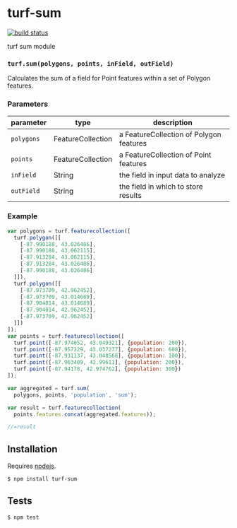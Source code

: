 # turf-sum

[![build status](https://secure.travis-ci.org/Turfjs/turf-sum.png)](http://travis-ci.org/Turfjs/turf-sum)

turf sum module


### `turf.sum(polygons, points, inField, outField)`

Calculates the sum of a field for Point features within a set of Polygon features.


### Parameters

| parameter  | type              | description                             |
| ---------- | ----------------- | --------------------------------------- |
| `polygons` | FeatureCollection | a FeatureCollection of Polygon features |
| `points`   | FeatureCollection | a FeatureCollection of Point features   |
| `inField`  | String            | the field in input data to analyze      |
| `outField` | String            | the field in which to store results     |


### Example

```js
var polygons = turf.featurecollection([
  turf.polygon([[
    [-87.990188, 43.026486],
    [-87.990188, 43.062115],
    [-87.913284, 43.062115],
    [-87.913284, 43.026486],
    [-87.990188, 43.026486]
  ]]),
  turf.polygon([[
    [-87.973709, 42.962452],
    [-87.973709, 43.014689],
    [-87.904014, 43.014689],
    [-87.904014, 42.962452],
    [-87.973709, 42.962452]
  ]])
]);
var points = turf.featurecollection([
  turf.point([-87.974052, 43.049321], {population: 200}),
  turf.point([-87.957229, 43.037277], {population: 600}),
  turf.point([-87.931137, 43.048568], {population: 100}),
  turf.point([-87.963409, 42.99611], {population: 200}),
  turf.point([-87.94178, 42.974762], {population: 300})
]);

var aggregated = turf.sum(
  polygons, points, 'population', 'sum');

var result = turf.featurecollection(
  points.features.concat(aggregated.features));

//=result
```

## Installation

Requires [nodejs](http://nodejs.org/).

```sh
$ npm install turf-sum
```

## Tests

```sh
$ npm test
```

